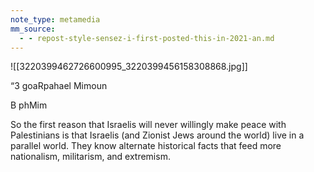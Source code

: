 ```yaml
---
note_type: metamedia
mm_source:
  - - repost-style-sensez-i-first-posted-this-in-2021-an.md
---
```


![[3220399462726600995_3220399456158308868.jpg]]

“3 goaRpahael Mimoun

B phMim

So the first reason that Israelis will
never willingly make peace with
Palestinians is that Israelis (and
Zionist Jews around the world) live in
a parallel world. They know alternate
historical facts that feed more
nationalism, militarism, and
extremism.


